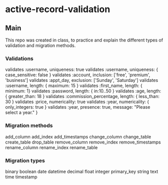 # active-record-validation

## Main
This repo was created in class, to practice and explain the different types of validation and migration methods.

### Validations
validates :username, uniqueness: true
validates :username, uniqueness: { case_sensitive: false }
validates :account, inclusion: ['free', 'premium', 'business']
validates :appt_day, exclusion: ['Sunday', 'Saturday']
validates :username, length: { maximum: 15 }
validates :first_name, length: { minimum: 1}
validates :password, length: { in:10..50 }
validates :age, length: { greater_than: 18 }
validates :commission_percentage, length: { less_than: 30 }
validates :price, numericality: true
validates :year, numericality: { only_integers: true }
validates :year, presence: true, message: "Please select a year." }

### Migration methods
add_column
add_index
add_timestamps
change_column
change_table
create_table
drop_table
remove_column
remove_index
remove_timestamps
rename_column
rename_index
rename_table

### Migration types
binary
boolean
date
datetime
decimal
float
integer
primary_key
string
text
time
timestamp
